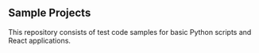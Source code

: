 ## Sample Projects

This repository consists of test code samples for basic Python scripts and React applications.
